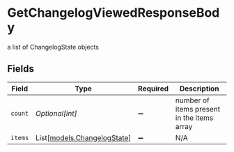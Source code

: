 # GetChangelogViewedResponseBody

a list of ChangelogState objects


## Fields

| Field                                                      | Type                                                       | Required                                                   | Description                                                |
| ---------------------------------------------------------- | ---------------------------------------------------------- | ---------------------------------------------------------- | ---------------------------------------------------------- |
| `count`                                                    | *Optional[int]*                                            | :heavy_minus_sign:                                         | number of items present in the items array                 |
| `items`                                                    | List[[models.ChangelogState](../models/changelogstate.md)] | :heavy_minus_sign:                                         | N/A                                                        |